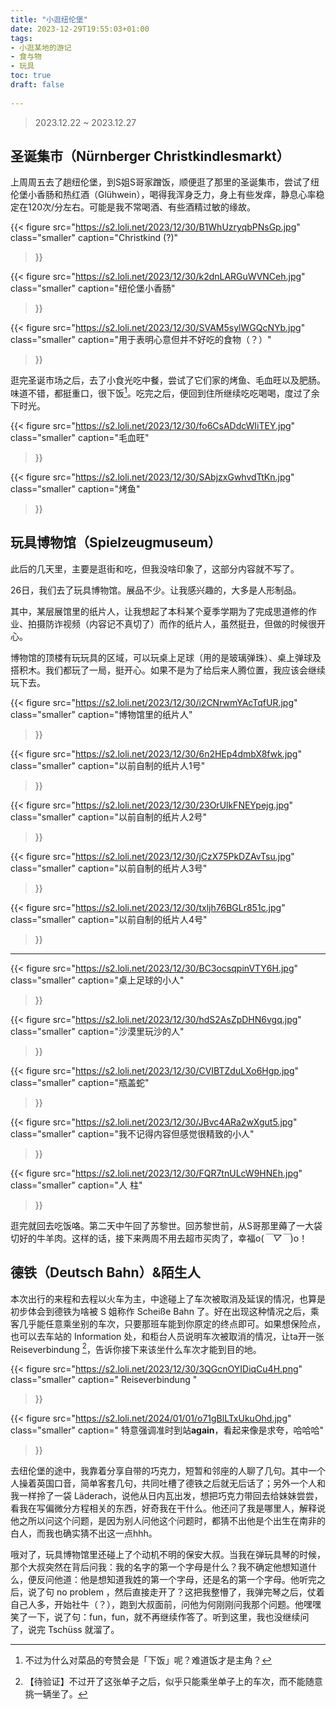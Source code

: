 ```yaml
---
title: "小逛纽伦堡"
date: 2023-12-29T19:55:03+01:00
tags:
- 小逛某地的游记
- 食与物
- 玩具
toc: true
draft: false
 
---
```


> 2023.12.22 ~ 2023.12.27

## 圣诞集市（Nürnberger Christkindlesmarkt）

上周周五去了趟纽伦堡，到S姐S哥家蹭饭，顺便逛了那里的圣诞集市，尝试了纽伦堡小香肠和热红酒（Glühwein），喝得我浑身乏力，身上有些发痒，静息心率稳定在120次/分左右。可能是我不常喝酒、有些酒精过敏的缘故。

{{< figure
  src="https://s2.loli.net/2023/12/30/B1WhUzryqbPNsGp.jpg"
  class="smaller"
  caption="Christkind (?)"

>}}



{{< figure
  src="https://s2.loli.net/2023/12/30/k2dnLARGuWVNCeh.jpg"
  class="smaller"
  caption="纽伦堡小香肠"

>}}



{{< figure
  src="https://s2.loli.net/2023/12/30/SVAM5sylWGQcNYb.jpg"
  class="smaller"
  caption="用于表明心意但并不好吃的食物（？）"

>}}

逛完圣诞市场之后，去了小食光吃中餐，尝试了它们家的烤鱼、毛血旺以及肥肠。味道不错，都挺重口，很下饭[^1]。吃完之后，便回到住所继续吃吃喝喝，度过了余下时光。

{{< figure
  src="https://s2.loli.net/2023/12/30/fo6CsADdcWIiTEY.jpg"
  class="smaller"
  caption="毛血旺"

>}}

{{< figure
  src="https://s2.loli.net/2023/12/30/SAbjzxGwhvdTtKn.jpg"
  class="smaller"
  caption="烤鱼"

>}}



## 玩具博物馆（Spielzeugmuseum）

此后的几天里，主要是逛街和吃，但我没啥印象了，这部分内容就不写了。

26日，我们去了玩具博物馆。展品不少。让我感兴趣的，大多是人形制品。

其中，某层展馆里的纸片人，让我想起了本科某个夏季学期为了完成思道修的作业、拍摄防诈视频（内容记不真切了）而作的纸片人，虽然挺丑，但做的时候很开心。

博物馆的顶楼有玩玩具的区域，可以玩桌上足球（用的是玻璃弹珠）、桌上弹球及搭积木。我们都玩了一局，挺开心。如果不是为了给后来人腾位置，我应该会继续玩下去。

{{< figure
  src="https://s2.loli.net/2023/12/30/i2CNrwmYAcTqfUR.jpg"
  class="smaller"
  caption="博物馆里的纸片人"

>}}



{{< figure
  src="https://s2.loli.net/2023/12/30/6n2HEp4dmbX8fwk.jpg"
  class="smaller"
  caption="以前自制的纸片人1号"

>}}

{{< figure
  src="https://s2.loli.net/2023/12/30/23OrUlkFNEYpejg.jpg"
  class="smaller"
  caption="以前自制的纸片人2号"

>}}

{{< figure
  src="https://s2.loli.net/2023/12/30/jCzX75PkDZAvTsu.jpg"
  class="smaller"
  caption="以前自制的纸片人3号"

>}}

{{< figure
  src="https://s2.loli.net/2023/12/30/txljh76BGLr851c.jpg"
  class="smaller"
  caption="以前自制的纸片人4号"

>}}



---



{{< figure
  src="https://s2.loli.net/2023/12/30/BC3ocsqpinVTY6H.jpg"
  class="smaller"
  caption="桌上足球的小人"

>}}



{{< figure
  src="https://s2.loli.net/2023/12/30/hdS2AsZpDHN6vgq.jpg"
  class="smaller"
  caption="沙漠里玩沙的人"

>}}





{{< figure
  src="https://s2.loli.net/2023/12/30/CVIBTZduLXo6Hgp.jpg"
  class="smaller"
  caption="瓶盖蛇"

>}}



{{< figure
  src="https://s2.loli.net/2023/12/30/JBvc4ARa2wXgut5.jpg"
  class="smaller"
  caption="我不记得内容但感觉很精致的小人"

>}}



{{< figure
  src="https://s2.loli.net/2023/12/30/FQR7tnULcW9HNEh.jpg"
  class="smaller"
  caption="人 柱"

>}}

逛完就回去吃饭咯。第二天中午回了苏黎世。回苏黎世前，从S哥那里薅了一大袋切好的牛羊肉。这样的话，接下来两周不用去超市买肉了，幸福o(*￣▽￣*)o！

## 德铁（Deutsch Bahn）&陌生人

本次出行的来程和去程以火车为主，中途碰上了车次被取消及延误的情况，也算是初步体会到德铁为啥被 S 姐称作  Scheiße Bahn 了。好在出现这种情况之后，乘客几乎能任意乘坐别的车次，只要那班车能到你原定的终点即可。如果想保险点，也可以去车站的 Information 处，和柜台人员说明车次被取消的情况，让ta开一张 Reiseverbindung [^2]，告诉你接下来该坐什么车次才能到目的地。



{{< figure
  src="https://s2.loli.net/2023/12/30/3QGcnOYIDiqCu4H.png"
  class="smaller"
  caption=" Reiseverbindung "

>}}



{{< figure
  src="https://s2.loli.net/2024/01/01/o71gBlLTxUkuOhd.jpg"
  class="smaller"
  caption=" 特意强调准时到站**again**，看起来像是求夸，哈哈哈"

>}}

去纽伦堡的途中，我靠着分享自带的巧克力，短暂和邻座的人聊了几句。其中一个人操着英国口音，简单客套几句，共同吐槽了德铁之后就无后话了；另外一个人和我一样拎了一袋 Läderach，说他从日内瓦出发，想把巧克力带回去给妹妹尝尝，看我在写偏微分方程相关的东西，好奇我在干什么。他还问了我是哪里人，解释说他之所以问这个问题，是因为别人问他这个问题时，都猜不出他是个出生在南非的白人，而我也确实猜不出这一点hhh。

哦对了，玩具博物馆里还碰上了个动机不明的保安大叔。当我在弹玩具琴的时候，那个大叔突然在背后问我：我的名字的第一个字母是什么？我不确定他想知道什么，便反问他道：他是想知道我姓的第一个字母，还是名的第一个字母。他听完之后，说了句 no problem ，然后直接走开了？这把我整懵了，我弹完琴之后，仗着自己人多，开始社牛（？），跑到大叔面前，问他为何刚刚问我那个问题。他嘿嘿笑了一下，说了句：fun，fun，就不再继续作答了。听到这里，我也没继续问了，说完 Tschüss 就溜了。



[^1]: 不过为什么对菜品的夸赞会是「下饭」呢？难道饭才是主角？
[^2]: 【待验证】不过开了这张单子之后，似乎只能乘坐单子上的车次，而不能随意挑一辆坐了。